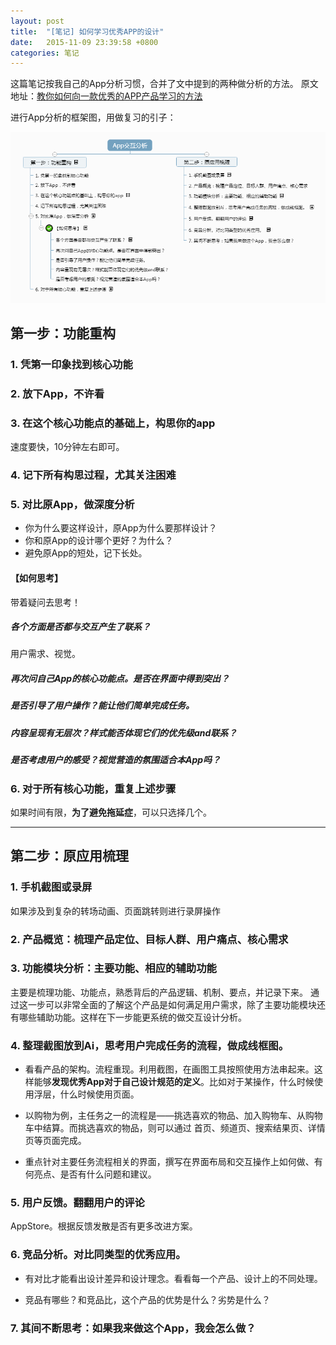 ```yaml
---
layout: post
title:  "[笔记] 如何学习优秀APP的设计"
date:   2015-11-09 23:39:58 +0800
categories: 笔记
---
```


这篇笔记按我自己的App分析习惯，合并了文中提到的两种做分析的方法。
原文地址：[教你如何向一款优秀的APP产品学习的方法](http://mp.weixin.qq.com/s?__biz=MjM5NjA3MTQ5Ng==&from=timeline&idx=1&isappinstalled=0&mid=400399559&scene=2&sn=663ded87ff44a9b4f67334d9bad48024&srcid=1104IF5b753Owc2dVwQrH0OO)

进行App分析的框架图，用做复习的引子：

![App交互分析的框架图](/assets/images/2015-11-09-app.png)

## 第一步：功能重构

### 1. 凭第一印象找到核心功能

### 2. 放下App，不许看

### 3. 在这个核心功能点的基础上，构思你的app

速度要快，10分钟左右即可。

### 4. 记下所有构思过程，尤其关注困难

### 5. 对比原App，做深度分析

- 你为什么要这样设计，原App为什么要那样设计？
- 你和原App的设计哪个更好？为什么？
- 避免原App的短处，记下长处。

#### 【如何思考】

带着疑问去思考！

##### 各个方面是否都与交互产生了联系？

用户需求、视觉。

##### 再次问自己App的核心功能点。是否在界面中得到突出？

##### 是否引导了用户操作？能让他们简单完成任务。

##### 内容呈现有无层次？样式能否体现它们的优先级and联系？

##### 是否考虑用户的感受？视觉营造的氛围适合本App吗？

### 6. 对于所有核心功能，重复上述步骤

如果时间有限，**为了避免拖延症**，可以只选择几个。

---

## 第二步：原应用梳理

### 1. 手机截图或录屏

如果涉及到复杂的转场动画、页面跳转则进行录屏操作

### 2. 产品概览：梳理产品定位、目标人群、用户痛点、核心需求

### 3. 功能模块分析：主要功能、相应的辅助功能

主要是梳理功能、功能点，熟悉背后的产品逻辑、机制、要点，并记录下来。
通过这一步可以非常全面的了解这个产品是如何满足用户需求，除了主要功能模块还有哪些辅助功能。这样在下一步能更系统的做交互设计分析。

### 4. 整理截图放到Ai，思考用户完成任务的流程，做成线框图。

- 看看产品的架构。流程重现。利用截图，在画图工具按照使用方法串起来。这样能够**发现优秀App对于自己设计规范的定义**。比如对于某操作，什么时候使用浮层，什么时候使用页面。

- 以购物为例，主任务之一的流程是——挑选喜欢的物品、加入购物车、从购物车中结算。而挑选喜欢的物品，则可以通过 首页、频道页、搜索结果页、详情页等页面完成。

- 重点针对主要任务流程相关的界面，撰写在界面布局和交互操作上如何做、有何亮点、是否有什么问题和建议。

### 5. 用户反馈。翻翻用户的评论

AppStore。根据反馈发散是否有更多改进方案。

### 6. 竞品分析。对比同类型的优秀应用。

- 有对比才能看出设计差异和设计理念。看看每一个产品、设计上的不同处理。

- 竞品有哪些？和竞品比，这个产品的优势是什么？劣势是什么？

### 7. 其间不断思考：如果我来做这个App，我会怎么做？

